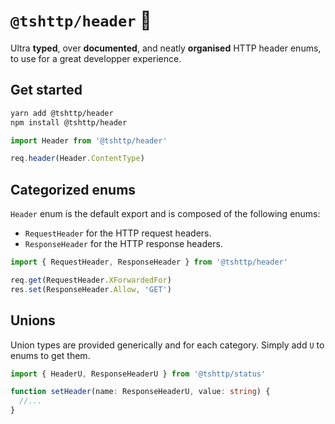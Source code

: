# `@tshttp/header` 📰

Ultra **typed**, over **documented**, and neatly **organised** HTTP header enums, to use for a great developper experience.

## Get started

```sh
yarn add @tshttp/header
npm install @tshttp/header
```

```ts
import Header from '@tshttp/header'

req.header(Header.ContentType)
```

## Categorized enums

`Header` enum is the default export and is composed of the following enums:

- `RequestHeader` for the HTTP request headers.
- `ResponseHeader` for the HTTP response headers.

```ts
import { RequestHeader, ResponseHeader } from '@tshttp/header'

req.get(RequestHeader.XForwardedFor)
res.set(ResponseHeader.Allow, 'GET')
```

## Unions

Union types are provided generically and for each category.
Simply add `U` to enums to get them.

```ts
import { HeaderU, ResponseHeaderU } from '@tshttp/status'

function setHeader(name: ResponseHeaderU, value: string) {
  //...
}
```
